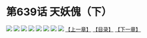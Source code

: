 # 第639话 天妖傀（下）
![](https://mhpic.xiaomingtaiji.net/comic/D/斗破苍穹拆分版/639话/1.jpg-zymk.middle.webp)
![](https://mhpic.xiaomingtaiji.net/comic/D/斗破苍穹拆分版/639话/2.jpg-zymk.middle.webp)
![](https://mhpic.xiaomingtaiji.net/comic/D/斗破苍穹拆分版/639话/3.jpg-zymk.middle.webp)
![](https://mhpic.xiaomingtaiji.net/comic/D/斗破苍穹拆分版/639话/4.jpg-zymk.middle.webp)
![](https://mhpic.xiaomingtaiji.net/comic/D/斗破苍穹拆分版/639话/5.jpg-zymk.middle.webp)
![](https://mhpic.xiaomingtaiji.net/comic/D/斗破苍穹拆分版/639话/6.jpg-zymk.middle.webp)
![](https://mhpic.xiaomingtaiji.net/comic/D/斗破苍穹拆分版/639话/7.jpg-zymk.middle.webp)
![](https://mhpic.xiaomingtaiji.net/comic/D/斗破苍穹拆分版/639话/8.jpg-zymk.middle.webp)
[【上一章】](./638.md)
[【目录】](./README.md)
[【下一章】](./640.md)
